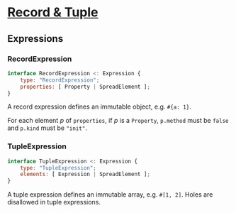 # [Record & Tuple][proposal-record-tuple]

## Expressions

### RecordExpression

```js
interface RecordExpression <: Expression {
    type: "RecordExpression";
    properties: [ Property | SpreadElement ];
}
```

A record expression defines an immutable object, e.g. `#{a: 1}`.

For each element _p_ of `properties`, if _p_ is a `Property`, `p.method` must be `false` and  `p.kind` must be `"init"`.

### TupleExpression
```js
interface TupleExpression <: Expression {
    type: "TupleExpression";
    elements: [ Expression | SpreadElement ];
}
```

A tuple expression defines an immutable array, e.g. `#[1, 2]`. Holes are disallowed in tuple expressions.

[proposal-record-tuple]: https://github.com/tc39/proposal-record-tuple
